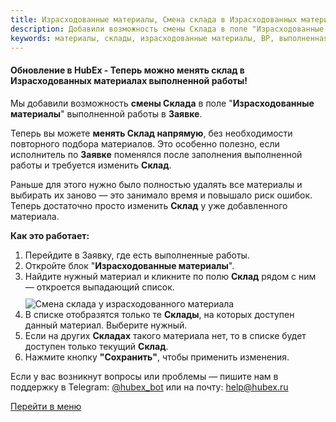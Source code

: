 ```yaml
---
title: Израсходованные материалы, Смена склада в Израсходованных материалах
description: Добавили возможность смены Склада в поле "Израсходованные материалы" в выполненной работе вЗаявке.
keywords: материалы, склады, израсходованные материалы, ВР, выполненная работа, выполнение, склад, hubex, хабекс, хубекс, хабикс
---
```


#### Обновление в HubEx - Теперь можно менять склад в Израсходованных материалах выполненной работы!

<p>Мы добавили возможность <strong>смены Склада</strong> в поле "<strong>Израсходованные материалы</strong>" выполненной работы в <strong>Заявке</strong>.</p>

<p>Теперь вы можете <strong>менять Склад напрямую</strong>, без необходимости повторного подбора материалов. Это особенно полезно, если исполнитель по <strong>Заявке</strong> поменялся после заполнения выполненной работы и требуется изменить <strong>Склад</strong>.</p>

<p>Раньше для этого нужно было полностью удалять все материалы и выбирать их заново — это занимало время и повышало риск ошибок. Теперь достаточно просто изменить <strong>Склад</strong> у уже добавленного материала.</p>

<p><strong>Как это работает:</strong></p>
<ol>
  <li>Перейдите в Заявку, где есть выполненные работы.</li>
  <li>Откройте блок "<strong>Израсходованные материалы</strong>".</li>
  <li>
    Найдите нужный материал и кликните по полю <strong>Склад</strong> рядом с ним — откроется выпадающий список.
    <br>
    <img src="https://i.ibb.co/GfqZ977y/Screenshot-2025-06-25-at-21-07-10.png" alt="Смена склада у израсходованного материала" style="margin-top: 10px;" />
  </li>
  <li>В списке отобразятся только те <strong>Склады</strong>, на которых доступен данный материал. Выберите нужный.</li>
  <li>Если на других <strong>Складах</strong> такого материала нет, то в списке будет доступен только текущий <strong>Склад</strong>.</li>
  <li>Нажмите кнопку <strong>"Сохранить"</strong>, чтобы применить изменения.</li>
</ol>

<p>Если у вас возникнут вопросы или проблемы — пишите нам в поддержку в Telegram: <a href="https://t.me/hubex_bot" target="_blank" rel="noopener">@hubex_bot</a> или на почту: <a href="mailto:help@hubex.ru">help@hubex.ru</a></p>

<p><a href="http://wiki.hubex.ru">Перейти в меню</a></p>
